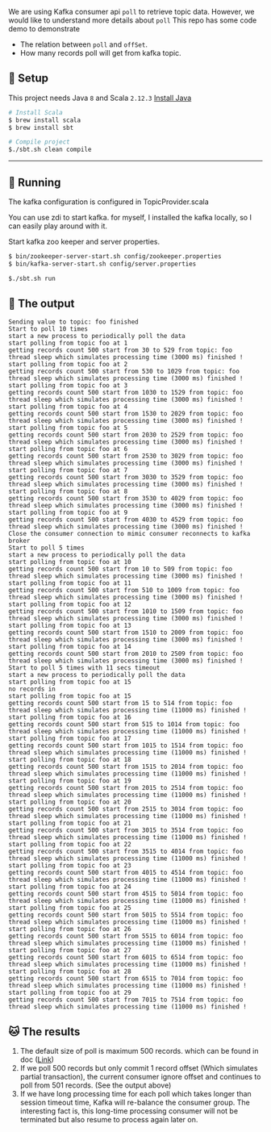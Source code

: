 We are using Kafka consumer api `poll` to retrieve topic data. However, we would like to understand more details about `poll`
This repo has some code demo to demonstrate
- The relation between `poll` and `offSet`.
- How many records poll will get from kafka topic.


## :dog: Setup
This project needs Java `8` and Scala `2.12.3`
[Install Java](https://java.com/en/download/help/index_installing.xml)

```bash
# Install Scala
$ brew install scala
$ brew install sbt

# Compile project
$./sbt.sh clean compile
```
---

## :rabbit: Running
The kafka configuration is configured in TopicProvider.scala

You can use zdi to start kafka. for myself, I installed the kafka locally, so I can easily play around with it. 

Start kafka zoo keeper and server properties.
```bash
$ bin/zookeeper-server-start.sh config/zookeeper.properties
$ bin/kafka-server-start.sh config/server.properties
```

```bash
$./sbt.sh run
```

## :tiger: The output
```
Sending value to topic: foo finished
Start to poll 10 times
start a new process to periodically poll the data
start polling from topic foo at 1
getting records count 500 start from 30 to 529 from topic: foo
thread sleep which simulates processing time (3000 ms) finished !
start polling from topic foo at 2
getting records count 500 start from 530 to 1029 from topic: foo
thread sleep which simulates processing time (3000 ms) finished !
start polling from topic foo at 3
getting records count 500 start from 1030 to 1529 from topic: foo
thread sleep which simulates processing time (3000 ms) finished !
start polling from topic foo at 4
getting records count 500 start from 1530 to 2029 from topic: foo
thread sleep which simulates processing time (3000 ms) finished !
start polling from topic foo at 5
getting records count 500 start from 2030 to 2529 from topic: foo
thread sleep which simulates processing time (3000 ms) finished !
start polling from topic foo at 6
getting records count 500 start from 2530 to 3029 from topic: foo
thread sleep which simulates processing time (3000 ms) finished !
start polling from topic foo at 7
getting records count 500 start from 3030 to 3529 from topic: foo
thread sleep which simulates processing time (3000 ms) finished !
start polling from topic foo at 8
getting records count 500 start from 3530 to 4029 from topic: foo
thread sleep which simulates processing time (3000 ms) finished !
start polling from topic foo at 9
getting records count 500 start from 4030 to 4529 from topic: foo
thread sleep which simulates processing time (3000 ms) finished !
Close the consumer connection to mimic consumer reconnects to kafka broker
Start to poll 5 times
start a new process to periodically poll the data
start polling from topic foo at 10
getting records count 500 start from 10 to 509 from topic: foo
thread sleep which simulates processing time (3000 ms) finished !
start polling from topic foo at 11
getting records count 500 start from 510 to 1009 from topic: foo
thread sleep which simulates processing time (3000 ms) finished !
start polling from topic foo at 12
getting records count 500 start from 1010 to 1509 from topic: foo
thread sleep which simulates processing time (3000 ms) finished !
start polling from topic foo at 13
getting records count 500 start from 1510 to 2009 from topic: foo
thread sleep which simulates processing time (3000 ms) finished !
start polling from topic foo at 14
getting records count 500 start from 2010 to 2509 from topic: foo
thread sleep which simulates processing time (3000 ms) finished !
Start to poll 5 times with 11 secs timeout
start a new process to periodically poll the data
start polling from topic foo at 15
no records in
start polling from topic foo at 15
getting records count 500 start from 15 to 514 from topic: foo
thread sleep which simulates processing time (11000 ms) finished !
start polling from topic foo at 16
getting records count 500 start from 515 to 1014 from topic: foo
thread sleep which simulates processing time (11000 ms) finished !
start polling from topic foo at 17
getting records count 500 start from 1015 to 1514 from topic: foo
thread sleep which simulates processing time (11000 ms) finished !
start polling from topic foo at 18
getting records count 500 start from 1515 to 2014 from topic: foo
thread sleep which simulates processing time (11000 ms) finished !
start polling from topic foo at 19
getting records count 500 start from 2015 to 2514 from topic: foo
thread sleep which simulates processing time (11000 ms) finished !
start polling from topic foo at 20
getting records count 500 start from 2515 to 3014 from topic: foo
thread sleep which simulates processing time (11000 ms) finished !
start polling from topic foo at 21
getting records count 500 start from 3015 to 3514 from topic: foo
thread sleep which simulates processing time (11000 ms) finished !
start polling from topic foo at 22
getting records count 500 start from 3515 to 4014 from topic: foo
thread sleep which simulates processing time (11000 ms) finished !
start polling from topic foo at 23
getting records count 500 start from 4015 to 4514 from topic: foo
thread sleep which simulates processing time (11000 ms) finished !
start polling from topic foo at 24
getting records count 500 start from 4515 to 5014 from topic: foo
thread sleep which simulates processing time (11000 ms) finished !
start polling from topic foo at 25
getting records count 500 start from 5015 to 5514 from topic: foo
thread sleep which simulates processing time (11000 ms) finished !
start polling from topic foo at 26
getting records count 500 start from 5515 to 6014 from topic: foo
thread sleep which simulates processing time (11000 ms) finished !
start polling from topic foo at 27
getting records count 500 start from 6015 to 6514 from topic: foo
thread sleep which simulates processing time (11000 ms) finished !
start polling from topic foo at 28
getting records count 500 start from 6515 to 7014 from topic: foo
thread sleep which simulates processing time (11000 ms) finished !
start polling from topic foo at 29
getting records count 500 start from 7015 to 7514 from topic: foo
thread sleep which simulates processing time (11000 ms) finished !

```

## :cat: The results

1. The default size of poll is maximum 500 records. which can be found in doc ([Link](https://kafka.apache.org/documentation/#upgrade_1010_notable))
2. If we poll 500 records but only commit 1 record offset (Which simulates partial transaction), the current consumer ignore offset and continues to poll from 501 records. (See the output above) 
3. If we have long processing time for each poll which takes longer than session timeout time, Kafka will re-balance the consumer group. 
The interesting fact is, this long-time processing consumer will not be terminated but also resume to process again later on. 